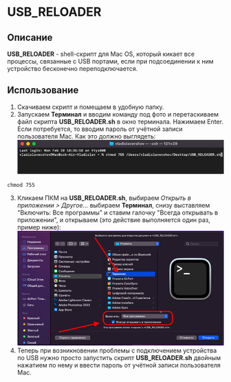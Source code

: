 # USB_RELOADER

## Описание
**USB_RELOADER** - shell-скрипт для Mac OS, который кикает все процессы, связанные с USB портами, если при подсоединении к ним устройство бесконечно переподключается.

## Использование
1) Скачиваем скрипт и помещаем в удобную папку.
2) Запускаем **Терминал** и вводим команду под фото и перетаскиваем файл скрипта **USB_RELOADER.sh** в окно терминала. Нажимаем Enter. Если потребуется, то вводим пароль от учётной записи пользователя Mac. Как это должно выглядеть:
![EXAMPLE](https://github.com/redn1ghtz/USB_RELOADER/blob/main/Examples/chmod_example.png)
```console
chmod 755 
```
3) Кликаем ПКМ на **USB_RELOADER.sh**, выбираем *Открыть в приложении > Другое...* выбираем **Терминал**, снизу выставляем "Включить: Все программы" и ставим галочку "Всегда открывать в приложении", и открываем (это действие выполняется один раз, пример ниже):
![EXAMPLE](https://github.com/redn1ghtz/USB_RELOADER/blob/main/Examples/always_open.png)
4) Теперь при возникновении проблемы с подключением устройства по USB нужно просто запустить скрипт **USB_RELOADER.sh** двойным нажатием по нему и ввести пароль от учётной записи пользователя Mac.
